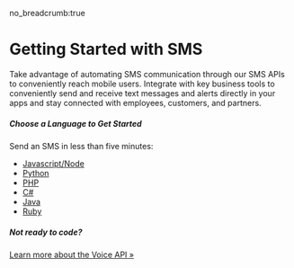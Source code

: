 no_breadcrumb:true

# Getting Started with SMS

Take advantage of automating SMS communication through our SMS APIs to conveniently reach mobile users. Integrate with key business tools to conveniently send and receive text messages and alerts directly in your apps and stay connected with employees, customers, and partners.

##### Choose a Language to Get Started

Send an SMS in less than five minutes:

* [Javascript/Node](./node/)
* [Python](./python/)
* [PHP](./php/)
* [C#](./c-sharp/)
* [Java](./java/)
* [Ruby](./ruby/)

##### Not ready to code?

<a class="btn btn-primary" href="https://developers.ringcentral.com/api-products/sms">Learn more about the Voice API &raquo;</a>
